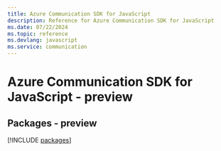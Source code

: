 ```yaml
---
title: Azure Communication SDK for JavaScript
description: Reference for Azure Communication SDK for JavaScript
ms.date: 07/22/2024
ms.topic: reference
ms.devlang: javascript
ms.service: communication
---
```

# Azure Communication SDK for JavaScript - preview
## Packages - preview
[!INCLUDE [packages](communication-index.md)]